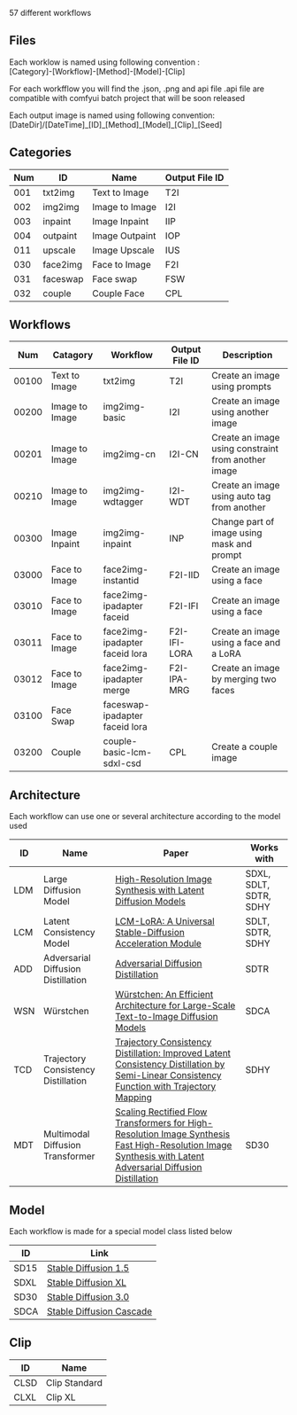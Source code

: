 57 different workflows 

## Files
Each worklow is named using following convention :<br>
\[Category\]-\[Workflow\]-\[Method\]-\[Model\]-\[Clip\]

For each workfflow you will find the .json, .png and api file
.api file are compatible with comfyui batch project that will be soon released

Each output image is named using following convention: <br>
\[DateDir\]/\[DateTime\]\_\[ID\]\_\[Method\]\_\[Model\]\_\[Clip\]\_\[Seed\]

## Categories
Num | ID | Name | Output File ID |
--- | --- | --- | --- |
001 | txt2img | Text to Image | T2I |
002 | img2img | Image to Image | I2I |
003 | inpaint | Image Inpaint | IIP |
004 | outpaint | Image Outpaint | IOP |
011 | upscale | Image Upscale | IUS |
030 | face2img | Face to Image | F2I |
031 | faceswap | Face swap | FSW |
032 | couple | Couple Face | CPL |

## Workflows
Num | Catagory | Workflow | Output File ID | Description |
--- | --- | --- |  --- |   --- |
00100 | Text to Image | txt2img | T2I | Create an image using prompts |
00200 | Image to Image | img2img-basic | I2I | Create an image using another image |
00201 | Image to Image | img2img-cn | I2I-CN | Create an image using constraint from another image|
00210 | Image to Image | img2img-wdtagger | I2I-WDT | Create an image using auto tag from another |
00300 | Image Inpaint | img2img-inpaint | INP | Change part of image using mask and prompt |
03000 | Face to Image | face2img-instantid | F2I-IID |  Create an image using a face |
03010 | Face to Image | face2img-ipadapter faceid | F2I-IFI| Create an image using a face |
03011 | Face to Image | face2img-ipadapter faceid lora | F2I-IFI-LORA | Create an image using a face and a LoRA |
03012 | Face to Image | face2img-ipadapter merge | F2I-IPA-MRG | Create an image by merging two faces |
03100 | Face Swap | faceswap-ipadapter faceid lora  | | |
03200 | Couple | couple-basic-lcm-sdxl-csd | CPL | Create a couple image |

## Architecture
Each workflow can use one or several architecture according to the model used

ID | Name | Paper | Works with |
--- | --- | --- | --- |
LDM | Large Diffusion Model | [High-Resolution Image Synthesis with Latent Diffusion Models](https://arxiv.org/abs/2112.10752) | SDXL, SDLT, SDTR, SDHY|
LCM | Latent Consistency Model | [LCM-LoRA: A Universal Stable-Diffusion Acceleration Module](https://arxiv.org/abs/2311.05556)  | SDLT, SDTR,  SDHY |
ADD | Adversarial Diffusion Distillation | [Adversarial Diffusion Distillation](https://arxiv.org/abs/2311.17042) | SDTR |
WSN | Würstchen | [Würstchen: An Efficient Architecture for Large-Scale Text-to-Image Diffusion Models](https://openreview.net/forum?id=gU58d5QeGv) | SDCA |
TCD | Trajectory Consistency Distillation | [Trajectory Consistency Distillation: Improved Latent Consistency Distillation by Semi-Linear Consistency Function with Trajectory Mapping](https://arxiv.org/abs/2402.19159)| SDHY |
MDT | Multimodal Diffusion Transformer | [Scaling Rectified Flow Transformers for High-Resolution Image Synthesis](https://arxiv.org/abs/2403.03206) <br> [Fast High-Resolution Image Synthesis with Latent Adversarial Diffusion Distillation](https://arxiv.org/abs/2403.12015)| SD30 |

## Model
Each workflow is made for a special model class listed below

ID | Link |
--- | --- |
SD15 | [Stable Diffusion 1.5](https://huggingface.co/runwayml/stable-diffusion-v1-5) |
SDXL | [Stable Diffusion XL](https://stability.ai/news/stability-ai-sdxl-turbo) |
SD30 | [Stable Diffusion 3.0](https://stability.ai/news/stable-diffusion-3-medium)|
SDCA | [Stable Diffusion Cascade](https://github.com/Stability-AI/StableCascade) |

## Clip
ID | Name |
--- | --- |
CLSD | Clip Standard |
CLXL | Clip XL |
